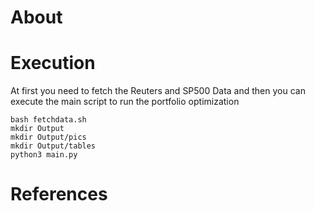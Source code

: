 # About

# Execution
At first you need to fetch the Reuters and SP500 Data and then you can execute the main script to run the portfolio optimization
```
bash fetchdata.sh
mkdir Output
mkdir Output/pics
mkdir Output/tables
python3 main.py
```
# References
